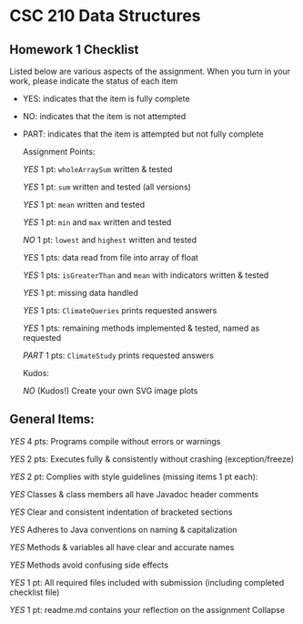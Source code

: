 # CSC 210 Data Structures
## Homework 1 Checklist

Listed below are various aspects of the assignment.  When you turn in
your work, please indicate the status of each item

- YES: indicates that the item is fully complete
- NO: indicates that the item is not attempted
- PART: indicates that the item is attempted but not fully complete
  
  
  Assignment Points:
  
  _YES_ 1 pt: `wholeArraySum` written & tested
  
  _YES_ 1 pt: `sum` written and tested (all versions)
  
  _YES_ 1 pt: `mean` written and tested
  
  _YES_ 1 pt: `min` and `max` written and tested
  
  _NO_ 1 pt: `lowest` and `highest` written and tested
  
  _YES_ 1 pts: data read from file into array of float
  
  _YES_ 1 pts: `isGreaterThan` and `mean` with indicators written & tested
  
  _YES_ 1 pt: missing data handled
  
  _YES_ 1 pts: `ClimateQueries` prints requested answers
  
  _YES_ 1 pts: remaining methods implemented & tested, named as requested
  
  _PART_ 1 pts: `ClimateStudy` prints requested answers
  
  Kudos:
  
  _NO_ (Kudos!) Create your own SVG image plots
  
  
## General Items:

_YES_ 4 pts: Programs compile without errors or warnings

_YES_ 2 pts: Executes fully & consistently without crashing (exception/freeze)

_YES_ 2 pt: Complies with style guidelines (missing items 1 pt each):

_YES_ Classes & class members all have Javadoc header comments

_YES_ Clear and consistent indentation of bracketed sections

_YES_ Adheres to Java conventions on naming & capitalization

_YES_ Methods & variables all have clear and accurate names

_YES_ Methods avoid confusing side effects

_YES_ 1 pt: All required files included with submission (including completed checklist file)

_YES_ 1 pt: readme.md contains your reflection on the assignment
Collapse